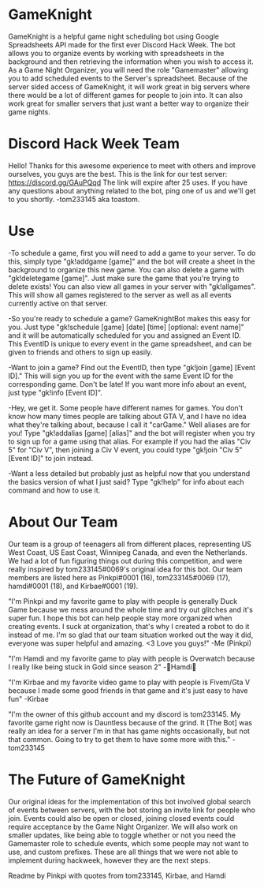 # GameKnight
GameKnight is a helpful game night scheduling bot using Google Spreadsheets API made for the first ever Discord Hack Week. The bot allows you to organize events by working with spreadsheets in the background and then retrieving the information when you wish to access it. As a Game Night Organizer, you will need the role "Gamemaster" allowing you to add scheduled events to the Server's spreadsheet. Because of the server sided access of GameKnight, it will work great in big servers where there would be a lot of different games for people to join into. It can also work great for smaller servers that just want a better way to organize their game nights.

# Discord Hack Week Team

Hello! Thanks for this awesome experience to meet with others and improve ourselves, you guys are the best. This is the link for our test server: https://discord.gg/GAuPQqd The link will expire after 25 uses. If you have any questions about anything related to the bot, ping one of us and we'll get to you shortly. -tom233145 aka toastom.

# Use
-To schedule a game, first you will need to add a game to your server. To do this, simply type "gk!addgame [game]" and the bot will create a sheet in the background to organize this new game. You can also delete a game with "gk!deletegame [game]". Just make sure the game that you're trying to delete exists! You can also view all games in your server with "gk!allgames". This will show all games registered to the server as well as all events currently active on that server.

-So you're ready to schedule a game? GameKnightBot makes this easy for you. Just type "gk!schedule [game] [date] [time] [optional: event name]" and it will be automatically scheduled for you and assigned an Event ID. This EventID is unique to every event in the game spreadsheet, and can be given to friends and others to sign up easily.

-Want to join a game? Find out the EventID, then type "gk!join [game] [Event ID]." This will sign you up for the event with the same Event ID for the corresponding game. Don't be late! If you want more info about an event, just type "gk!info [Event ID]".

-Hey, we get it. Some people have different names for games. You don't know how many times people are talking about GTA V, and I have no idea what they're talking about, because I call it "carGame." Well aliases are for you! Type "gk!addalias [game] [alias]" and the bot will register when you try to sign up for a game using that alias. For example if you had the alias "Civ 5" for "Civ V", then joining a Civ V event, you could type "gk!join "Civ 5" [Event ID]" to join instead.

-Want a less detailed but probably just as helpful now that you understand the basics version of what I just said? Type "gk!help" for info about each command and how to use it.

# About Our Team

Our team is a group of teenagers all from different places, representing US West Coast, US East Coast, Winnipeg Canada, and even the Netherlands. We had a lot of fun figuring things out during this competition, and were really inspired by tom233145#0069's original idea for this bot. Our team members are listed here as Pinkpi#0001 (16), tom233145#0069 (17), hamdi#0001 (18), and Kirbae#0001 (19).

"I'm Pinkpi and my favorite game to play with people is generally Duck Game because we mess around the whole time and try out glitches and it's super fun. I hope this bot can help people stay more organized when creating events. I suck at organization, that's why I created a robot to do it instead of me. I'm so glad that our team situation worked out the way it did, everyone was super helpful and amazing. <3 Love you guys!" -Me (Pinkpi)

"I'm Hamdi and my favorite game to play with people is Overwatch because I really like being stuck in Gold since season 2" -🧂Hamdi🧂

"I'm Kirbae and my favorite video game to play with people is Fivem/Gta V because I made some good friends in that game and it's just easy to have fun" -Kirbae

"I'm the owner of this github account and my discord is tom233145. My favorite game right now is Dauntless because of the grind. It [The Bot] was really an idea for a server I'm in that has game nights occasionally, but not that common. Going to try to get them to have some more with this." -tom233145

# The Future of GameKnight

Our original ideas for the implementation of this bot involved global search of events between servers, with the bot storing an invite link for people who join. Events could also be open or closed, joining closed events could require acceptance by the Game Night Organizer. We will also work on smaller updates, like being able to toggle whether or not you need the Gamemaster role to schedule events, which some people may not want to use, and custom prefixes. These are all things that we were not able to implement during hackweek, however they are the next steps.

Readme by Pinkpi with quotes from tom233145, Kirbae, and Hamdi
